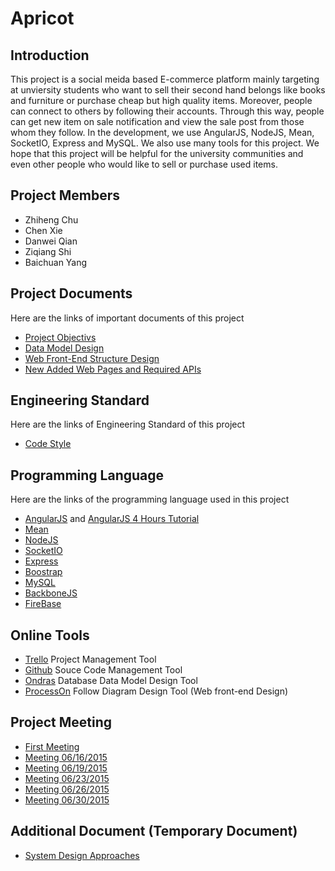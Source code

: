 # Apricot

## Introduction
This project is a social meida based E-commerce platform mainly targeting at unviersity students who want to sell their second hand belongs like books and furniture or purchase cheap but high quality items. Moreover, people can connect to others by following their accounts. Through this way, people can get new item on sale notification and view the sale post from those whom they follow. 
In the development, we use AngularJS, NodeJS, Mean, SocketIO, Express and MySQL. We also use many tools for this project.
We hope that this project will be helpful for the university communities and even other people who would like to sell or purchase used items.

## Project Members
* Zhiheng Chu
* Chen Xie
* Danwei Qian
* Ziqiang Shi
* Baichuan Yang

## Project Documents
Here are the links of important documents of this project
* [Project Objectivs](https://docs.google.com/document/d/1jCPzDl_9G7BMjG8CaQl57SJOZLb1BGvGmAYHHAnJTB8/edit)
* [Data Model Design](https://docs.google.com/document/d/1c93CPflOASU9gbkgKHJujglOaSYAv5GhwEcJXOB11yc/edit)
* [Web Front-End Structure Design](https://www.processon.com/view/link/558b7953e4b09bd4b8d02a2a)
* [New Added Web Pages and Required APIs](https://docs.google.com/spreadsheets/d/1sFKzDn7u16O45FNswru1JFJS26ezDV_UjJnlMJDIvC0/edit)

## Engineering Standard
Here are the links of Engineering Standard of this project
* [Code Style](https://github.com/google/styleguide)

## Programming Language
Here are the links of the programming language used in this project
* [AngularJS](https://docs.angularjs.org/guide) and [AngularJS 4 Hours Tutorial](https://www.youtube.com/watch?v=Jh0er2pRcq8)
* [Mean](http://mean.io/#!/)
* [NodeJS](https://nodejs.org/)
* [SocketIO](http://socket.io/)
* [Express](http://expressjs.com/)
* [Boostrap](http://getbootstrap.com/)
* [MySQL](https://www.mysql.com/)
* [BackboneJS](http://backbonejs.org/) 
* [FireBase](https://www.firebase.com/)

## Online Tools
* [Trello](https://trello.com/) Project Management Tool
* [Github](https://github.com/) Souce Code Management Tool
* [Ondras](http://ondras.zarovi.cz/sql/demo/) Database Data Model Design Tool
* [ProcessOn](https://www.processon.com/) Follow Diagram Design Tool (Web front-end Design) 

## Project Meeting
* [First Meeting](https://docs.google.com/document/d/1RSPOV16ZgjO8TrxsAuKNSBjngrjXqEPOq4GP-HKJAHg/edit)
* [Meeting 06/16/2015](https://docs.google.com/document/d/1s8cUBW5aqGcrGhU9Kz7bwyz7xtI5AsLQxDe9VJ8DEiA/edit)
* [Meeting 06/19/2015](https://docs.google.com/document/d/1y2A271obG63jqEwl0V7-V3k0TyifsUGGJUjDMAyZ2nE/edit)
* [Meeting 06/23/2015](https://docs.google.com/document/d/1YWkmMX3kTKHPIrYyisdSEBM6g8QkcL65s5k5ee8YmOs/edit)
* [Meeting 06/26/2015](https://docs.google.com/document/d/1wJT9vOFatvYMqrTYquffbA-I2nMk9BxvPVo-p8Q32CI/edit)
* [Meeting 06/30/2015](https://docs.google.com/document/d/10ma2KlHGvDlG8RF4BpAwXxOZOdR9m-nfMtO4WXjmOIE/edit)

## Additional Document (Temporary Document)
* [System Design Approaches](https://docs.google.com/document/d/1nQf4pyIPcWFoBomr89sWkv3CK-HIf99955IrFJrP8OY/edit)

